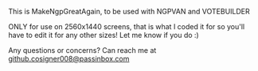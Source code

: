 This is MakeNgpGreatAgain, to be used with NGPVAN and VOTEBUILDER

ONLY for use on 2560x1440 screens, that is what I coded it for so you'll have to edit it for any other sizes! Let me know if you do :)

Any questions or concerns?
Can reach me at github.cosigner008@passinbox.com































